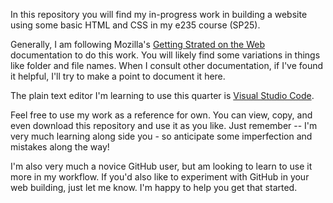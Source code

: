 In this repository you will find my in-progress work in building a website using some basic HTML and CSS in my e235 course (SP25).

Generally, I am following Mozilla's [Getting Strated on the Web](https://developer.mozilla.org/en-US/docs/Learn_web_development/Getting_started) documentation to do this work. You will likely find some variations in things like folder and file names. When I consult other documentation, if I've found it helpful, I'll try to make a point to document it here. 

The plain text editor I'm learning to use this quarter is [Visual Studio Code](https://developer.mozilla.org/en-US/docs/Learn_web_development/Getting_started).

Feel free to use my work as a reference for own. You can view, copy, and even download this repository and use it as you like. Just remember -- I'm very much learning along side you - so anticipate some imperfection and mistakes along the way!

I'm also very much a novice GitHub user, but am looking to learn to use it more in my workflow. If you'd also like to experiment with GitHub in your web building, just let me know. I'm happy to help you get that started. 
